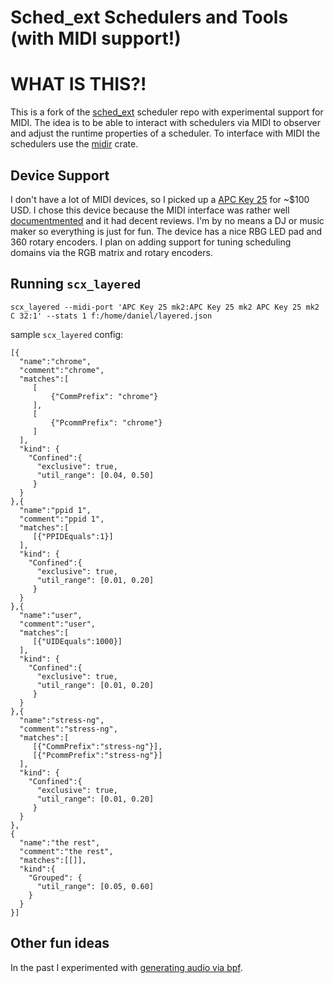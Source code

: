 # Sched_ext Schedulers and Tools (with MIDI support!)

# WHAT IS THIS?!
This is a fork of the [sched_ext](https://github.com/sched-ext/scx) scheduler
repo with experimental support for MIDI. The idea is to be able to interact
with schedulers via MIDI to observer and adjust the runtime properties of a
scheduler. To interface with MIDI the schedulers use the [midir](https://github.com/Boddlnagg/midir/tree/master) crate.


## Device Support
I don't have a lot of MIDI devices, so I picked up a [APC Key 25](https://www.akaipro.com/apc-key-25-mkii) 
for ~$100 USD. I chose this device because the MIDI interface was rather well
[documentmented](https://cdn.inmusicbrands.com/akai/attachments/APC%20Key%2025%20mk2%20-%20Communication%20Protocol%20-%20v1.1.pdf)
and it had decent reviews. I'm by no means a DJ or music maker so everything is
just for fun. The device has a nice RBG LED pad and 360 rotary encoders. I plan
on adding support for tuning scheduling domains via the RGB matrix and rotary
encoders.


## Running `scx_layered`

```
scx_layered --midi-port 'APC Key 25 mk2:APC Key 25 mk2 APC Key 25 mk2 C 32:1' --stats 1 f:/home/daniel/layered.json
```
sample `scx_layered` config:
```
[{
  "name":"chrome",
  "comment":"chrome",
  "matches":[
     [
	     {"CommPrefix": "chrome"}
     ],
     [
	     {"PcommPrefix": "chrome"}
     ]
  ],
  "kind": {
    "Confined":{
      "exclusive": true,
      "util_range": [0.04, 0.50]
     }
  }
},{
  "name":"ppid 1",
  "comment":"ppid 1",
  "matches":[
     [{"PPIDEquals":1}]
  ],
  "kind": {
    "Confined":{
      "exclusive": true,
      "util_range": [0.01, 0.20]
     }
  }
},{
  "name":"user",
  "comment":"user",
  "matches":[
     [{"UIDEquals":1000}]
  ],
  "kind": {
    "Confined":{
      "exclusive": true,
      "util_range": [0.01, 0.20]
     }
  }
},{
  "name":"stress-ng",
  "comment":"stress-ng",
  "matches":[
     [{"CommPrefix":"stress-ng"}],
     [{"PcommPrefix":"stress-ng"}]
  ],
  "kind": {
    "Confined":{
      "exclusive": true,
      "util_range": [0.01, 0.20]
     }
  }
},
{
  "name":"the rest",
  "comment":"the rest",
  "matches":[[]],
  "kind":{
    "Grouped": {
      "util_range": [0.05, 0.60]
    }
  }
}]
```

## Other fun ideas
In the past I experimented with [generating audio via bpf](https://github.com/hodgesds/bpftune). 
